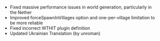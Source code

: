 - Fixed massive performance issues in world generation, particularly in the Nether
- Improved forceSpawnInVillages option and one-per-village limitation to be more reliable
- Fixed incorrect WTHIT plugin definition
- Updated Ukrainian Translation (by unroman)